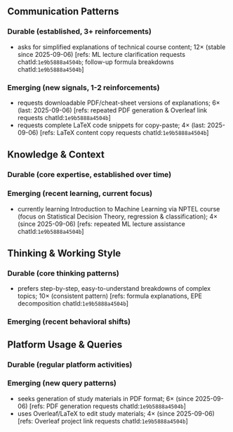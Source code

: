## Communication Patterns
### Durable (established, 3+ reinforcements)
- asks for simplified explanations of technical course content; 12× (stable since 2025-09-06) [refs: ML lecture clarification requests chatId:`1e9b5888a4504b`; follow-up formula breakdowns chatId:`1e9b5888a4504b`]

### Emerging (new signals, 1-2 reinforcements)
- requests downloadable PDF/cheat-sheet versions of explanations; 6× (last: 2025-09-06) [refs: repeated PDF generation & Overleaf link requests chatId:`1e9b5888a4504b`]
- requests complete LaTeX code snippets for copy-paste; 4× (last: 2025-09-06) [refs: LaTeX content copy requests chatId:`1e9b5888a4504b`]

## Knowledge & Context
### Durable (core expertise, established over time)

### Emerging (recent learning, current focus)
- currently learning Introduction to Machine Learning via NPTEL course (focus on Statistical Decision Theory, regression & classification); 4× (since 2025-09-06) [refs: repeated ML lecture assistance chatId:`1e9b5888a4504b`]

## Thinking & Working Style
### Durable (core thinking patterns)
- prefers step-by-step, easy-to-understand breakdowns of complex topics; 10× (consistent pattern) [refs: formula explanations, EPE decomposition chatId:`1e9b5888a4504b`]

### Emerging (recent behavioral shifts)

## Platform Usage & Queries
### Durable (regular platform activities)

### Emerging (new query patterns)
- seeks generation of study materials in PDF format; 6× (since 2025-09-06) [refs: PDF generation requests chatId:`1e9b5888a4504b`]
- uses Overleaf/LaTeX to edit study materials; 4× (since 2025-09-06) [refs: Overleaf project link requests chatId:`1e9b5888a4504b`]